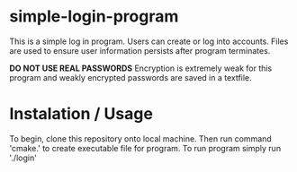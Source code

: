 # simple-login-program
This is a simple log in program. Users can create or log into accounts. Files are used to ensure user information persists after program terminates.

**DO NOT USE REAL PASSWORDS**
Encryption is extremely weak for this program and weakly encrypted passwords are saved in a textfile.


# Instalation / Usage
To begin, clone this repository onto local machine. Then run command 'cmake.' to create executable file for program. To run program simply run './login'
